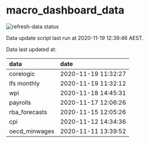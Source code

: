 
<!-- README.md is generated from README.Rmd. Please edit that file -->

# macro\_dashboard\_data

<!-- badges: start -->

![refresh-data
status](https://github.com/MattCowgill/macro_dashboard_data/workflows/refresh-data/badge.svg)

<!-- badges: end -->

Data update script last run at 2020-11-19 12:39:46 AEST.

Data last updated at:

| data           | date                |
| :------------- | :------------------ |
| corelogic      | 2020-11-19 11:32:27 |
| lfs monthly    | 2020-11-19 11:32:12 |
| wpi            | 2020-11-18 14:45:31 |
| payrolls       | 2020-11-17 12:06:26 |
| rba\_forecasts | 2020-11-15 12:05:26 |
| cpi            | 2020-11-12 14:34:36 |
| oecd\_minwages | 2020-11-11 13:39:52 |
